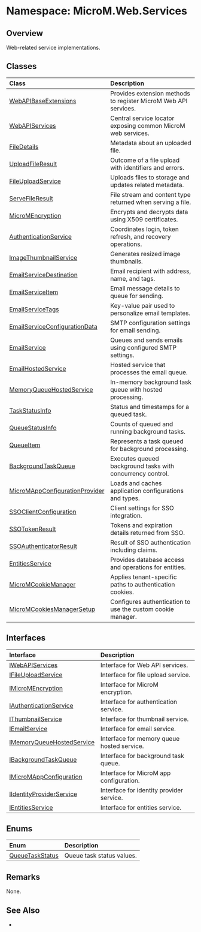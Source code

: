 # Namespace: MicroM.Web.Services
## Overview
Web-related service implementations.

## Classes
| Class | Description |
|:------------|:-------------|
| [WebAPIBaseExtensions](WebAPIBaseExtensions/index.md) | Provides extension methods to register MicroM Web API services. |
| [WebAPIServices](WebAPIServices/index.md) | Central service locator exposing common MicroM web services. |
| [FileDetails](FileDetails/index.md) | Metadata about an uploaded file. |
| [UploadFileResult](UploadFileResult/index.md) | Outcome of a file upload with identifiers and errors. |
| [FileUploadService](FileUploadService/index.md) | Uploads files to storage and updates related metadata. |
| [ServeFileResult](ServeFileResult/index.md) | File stream and content type returned when serving a file. |
| [MicroMEncryption](MicroMEncryption/index.md) | Encrypts and decrypts data using X509 certificates. |
| [AuthenticationService](AuthenticationService/index.md) | Coordinates login, token refresh, and recovery operations. |
| [ImageThumbnailService](ImageThumbnailService/index.md) | Generates resized image thumbnails. |
| [EmailServiceDestination](EmailServiceDestination/index.md) | Email recipient with address, name, and tags. |
| [EmailServiceItem](EmailServiceItem/index.md) | Email message details to queue for sending. |
| [EmailServiceTags](EmailServiceTags/index.md) | Key-value pair used to personalize email templates. |
| [EmailServiceConfigurationData](EmailServiceConfigurationData/index.md) | SMTP configuration settings for email sending. |
| [EmailService](EmailService/index.md) | Queues and sends emails using configured SMTP settings. |
| [EmailHostedService](EmailHostedService/index.md) | Hosted service that processes the email queue. |
| [MemoryQueueHostedService](MemoryQueueHostedService/index.md) | In-memory background task queue with hosted processing. |
| [TaskStatusInfo](TaskStatusInfo/index.md) | Status and timestamps for a queued task. |
| [QueueStatusInfo](QueueStatusInfo/index.md) | Counts of queued and running background tasks. |
| [QueueItem](QueueItem/index.md) | Represents a task queued for background processing. |
| [BackgroundTaskQueue](BackgroundTaskQueue/index.md) | Executes queued background tasks with concurrency control. |
| [MicroMAppConfigurationProvider](MicroMAppConfigurationProvider/index.md) | Loads and caches application configurations and types. |
| [SSOClientConfiguration](SSOClientConfiguration/index.md) | Client settings for SSO integration. |
| [SSOTokenResult](SSOTokenResult/index.md) | Tokens and expiration details returned from SSO. |
| [SSOAuthenticatorResult](SSOAuthenticatorResult/index.md) | Result of SSO authentication including claims. |
| [EntitiesService](EntitiesService/index.md) | Provides database access and operations for entities. |
| [MicroMCookieManager](MicroMCookieManager/index.md) | Applies tenant-specific paths to authentication cookies. |
| [MicroMCookiesManagerSetup](MicroMCookiesManagerSetup/index.md) | Configures authentication to use the custom cookie manager. |

## Interfaces
| Interface | Description |
|:------------|:-------------|
| [IWebAPIServices](IWebAPIServices/index.md) | Interface for Web API services. |
| [IFileUploadService](IFileUploadService/index.md) | Interface for file upload service. |
| [IMicroMEncryption](IMicroMEncryption/index.md) | Interface for MicroM encryption. |
| [IAuthenticationService](IAuthenticationService/index.md) | Interface for authentication service. |
| [IThumbnailService](IThumbnailService/index.md) | Interface for thumbnail service. |
| [IEmailService](IEmailService/index.md) | Interface for email service. |
| [IMemoryQueueHostedService](IMemoryQueueHostedService/index.md) | Interface for memory queue hosted service. |
| [IBackgroundTaskQueue](IBackgroundTaskQueue/index.md) | Interface for background task queue. |
| [IMicroMAppConfiguration](IMicroMAppConfiguration/index.md) | Interface for MicroM app configuration. |
| [IIdentityProviderService](IIdentityProviderService/index.md) | Interface for identity provider service. |
| [IEntitiesService](IEntitiesService/index.md) | Interface for entities service. |

## Enums
| Enum | Description |
|:------------|:-------------|
| [QueueTaskStatus](QueueTaskStatus/index.md) | Queue task status values. |

## Remarks
None.

## See Also
-
